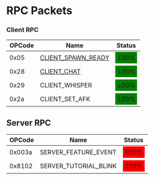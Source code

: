 # RPC Packets

<style>
    .status { padding: 5px; }
    .status_not_started { background: red; }
    .status_progress { background: orange; }
    .status_done { background: green; }
</style>

### Client RPC #### 

| OPCode | Name                                                    | Status                                     | 
|--------|---------------------------------------------------------|--------------------------------------------|
| 0x05   | [CLIENT_SPAWN_READY](/research/rpc/client_spawn_ready) | <div class="status status_done">100%</div> | 
| 0x28   | [CLIENT_CHAT](/research/rpc/client_chat)              | <div class="status status_done">100%</div> |
| 0x29   | CLIENT_WHISPER                                          | <div class="status status_done">100%</div> |
| 0x2a   | CLIENT_SET_AFK                                          | <div class="status status_done">100%</div> |

## Server RPC

| OPCode | Name                             | Status                                     | 
|--------|----------------------------------|--------------------------------------------|
| 0x003a | SERVER_FEATURE_EVENT             | <div class="status status_not_started">100%</div> | 
| 0x8102 | SERVER_TUTORIAL_BLINK | <div class="status status_not_started">100%</div> |

